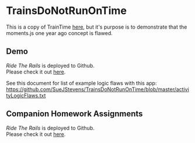 # TrainsDoNotRunOnTime
This is a copy of TrainTime [here](https://suejstevens.github.io/TrainTime/), but it's purpose is to demonstrate that the moments.js one year ago concept is flawed.

## Demo
*Ride The Rails* is deployed to Github.     
 Please check it out [here](https://suejstevens.github.io/TrainsDoNotRunOnTime/).

 See this document for list of example logic flaws with this app:  https://github.com/SueJStevens/TrainsDoNotRunOnTime/blob/master/activityLogicFlaws.txt

## Companion Homework Assignments
*Ride The Rails* is deployed to Github.     
 Please check it out [here](https://suejstevens.github.io/TrainTime/). 

